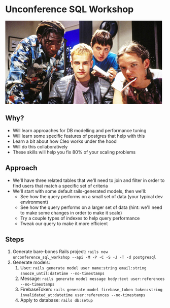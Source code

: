 # Unconference SQL Workshop

![Hackers](./img.jpg)

## Why?

- Will learn approaches for DB modelling and performance tuning
- Will learn some specific features of postgres that help with this
- Learn a bit about how Cleo works under the hood
- Will do this collaboratively
- These skills will help you fix 80% of your scaling problems

## Approach

- We'll have three related tables that we'll need to join and filter in order to find users that match a specific set of criteria
- We'll start with some default rails-generated models, then we'll:
    - See how the query performs on a small set of data (your typical dev environment)
    - See how the query performs on a larger set of data (hint: we'll need to make some changes in order to make it scale)
    - Try a couple types of indexes to help query performance
    - Tweak our query to make it more efficient

## Steps

1. Generate bare-bones Rails project: `rails new unconference_sql_workshop --api -M -P -C -S -J -T -d postgresql`
1. Generate models:
    1. User: `rails generate model user name:string email:string snooze_until:datetime --no-timestamps`
    1. Message: `rails generate model message body:text user:references --no-timestamps`
    1. FirebaseToken: `rails generate model firebase_token token:string invalidated_at:datetime user:references --no-timestamps`
    1. Apply to database: `rails db:setup`
